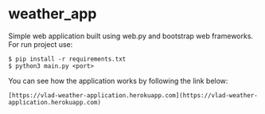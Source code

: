 # weather_app
Simple web application built using web.py and
bootstrap web frameworks.
For run project use:
```angular2html
$ pip install -r requirements.txt
$ python3 main.py <port>
```
You can see how the application works by following the link below:
```
[https://vlad-weather-application.herokuapp.com](https://vlad-weather-application.herokuapp.com)
```
